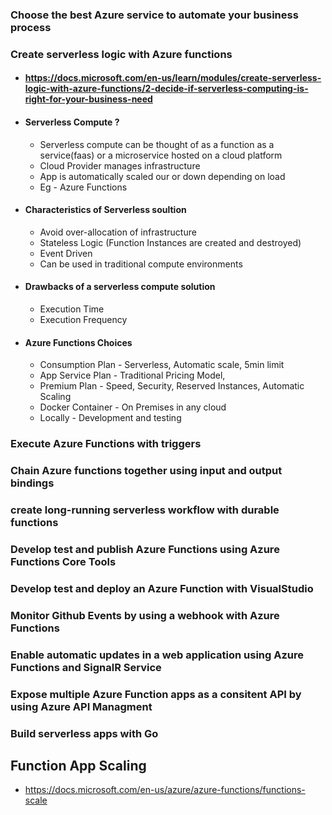 ### Choose the best Azure service to automate your business process
### Create serverless logic with Azure functions
 * #### https://docs.microsoft.com/en-us/learn/modules/create-serverless-logic-with-azure-functions/2-decide-if-serverless-computing-is-right-for-your-business-need
 * #### Serverless Compute ?
      * Serverless compute can be thought of as a function as a service(faas) or a microservice hosted on a cloud platform
      * Cloud Provider manages infrastructure
      * App is automatically scaled our or down depending on load
      * Eg - Azure Functions 
  * #### Characteristics of Serverless soultion
      * Avoid over-allocation of infrastructure
      * Stateless Logic (Function Instances are created and destroyed)
      * Event Driven
      * Can be used in traditional compute environments
   * #### Drawbacks of a serverless compute solution
      * Execution Time
      * Execution Frequency
   * #### Azure Functions Choices
      * Consumption Plan - Serverless, Automatic scale, 5min limit
      * App Service Plan - Traditional Pricing Model,
      * Premium Plan - Speed, Security, Reserved Instances, Automatic Scaling
      * Docker Container - On Premises in any cloud
      * Locally - Development and testing
 
### Execute Azure Functions with triggers
### Chain Azure functions together using input and output bindings
### create long-running serverless workflow with durable functions
### Develop test and publish Azure Functions using Azure Functions Core Tools
### Develop test and deploy an Azure Function with VisualStudio
### Monitor Github Events by using a webhook with Azure Functions
### Enable automatic updates in a web application using Azure Functions and SignalR Service
### Expose multiple Azure Function apps as a consitent API by using Azure API Managment
### Build serverless apps with Go

## Function App Scaling
  * https://docs.microsoft.com/en-us/azure/azure-functions/functions-scale
